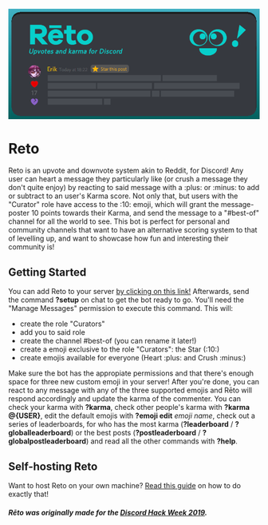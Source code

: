 ![Reto cover](assets/promo-reto.png)

# Reto
Reto is an upvote and downvote system akin to Reddit, for Discord! Any user can heart a message they particularly like (or crush a message they don't quite enjoy) by reacting to said message with a :plus: or :minus: to add or subtract to an user's Karma score. Not only that, but users with the "Curator" role have access to the :10: emoji, which will grant the message-poster 10 points towards their Karma, and send the message to a "#best-of" channel for all the world to see. This bot is perfect for personal and community channels that want to have an alternative scoring system to that of levelling up, and want to showcase how fun and interesting their community is!

## Getting Started
You can add Reto to your server [by clicking on this link!](https://discordapp.com/api/oauth2/authorize?client_id=591466921812164608&permissions=1342449744&scope=bot)
Afterwards, send the command **?setup** on chat to get the bot ready to go. You'll need the "Manage Messages" permission to execute this command. This will:

- create the role "Curators"
- add you to said role
- create the channel #best-of (you can rename it later!)
- create a emoji exclusive to the role "Curators": the Star (:10:)
- create emojis available for everyone (Heart :plus: and Crush :minus:)

Make sure the bot has the appropiate permissions and that there's enough space for three new custom emoji in your server! After you're done, you can react to any message with any of the three supported emojis and Rēto will respond accordingly and update the karma of the commenter. You can check your karma with **?karma**, check other people's karma with **?karma @{USER}**, edit the default emojis with **?emoji edit** *emoji name*, check out a series of leaderboards, for who has the most karma (**?leaderboard** / **?globalleaderboard**) or the best posts (**?postleaderboard** / **?globalpostleaderboard**) and read all the other commands with **?help**.

## Self-hosting Reto
Want to host Reto on your own machine? [Read this guide](https://github.com/despedite/reto/wiki/Self-hosting-Reto) on how to do exactly that!

##### Rēto was originally made for the [Discord Hack Week 2019](https://discord.gg/hackweek).
